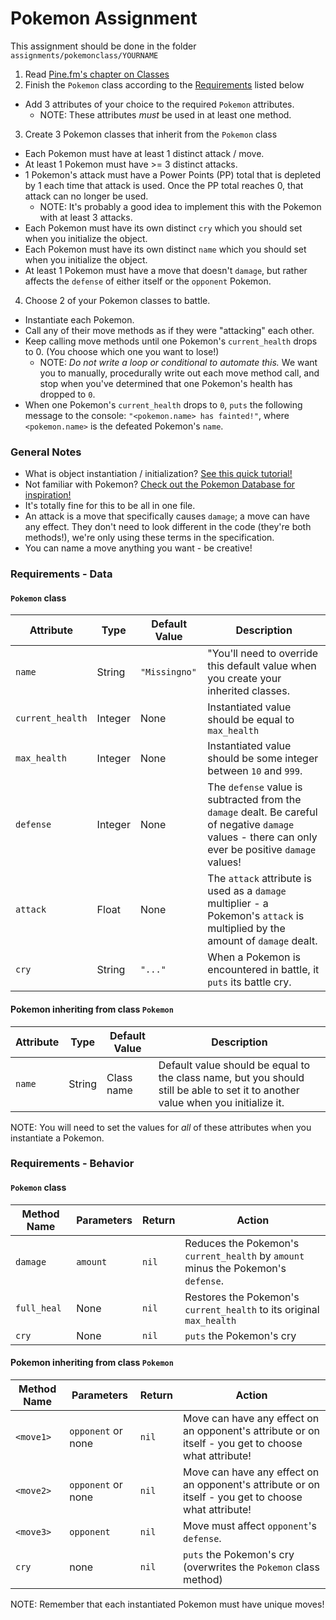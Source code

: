 Pokemon Assignment
==================


This assignment should be done in the folder `assignments/pokemonclass/YOURNAME`

1. Read [Pine.fm's chapter on Classes](http://pine.fm/LearnToProgram/?Chapter=09)
2. Finish the `Pokemon` class according to the [Requirements](#requirements---data) listed below
  - Add 3 attributes of your choice to the required `Pokemon` attributes.
    - NOTE: These attributes *must* be used in at least one method.
3. Create 3 Pokemon classes that inherit from the `Pokemon` class
  - Each Pokemon must have at least 1 distinct attack / move.
  - At least 1 Pokemon must have >= 3 distinct attacks.
  - 1 Pokemon's attack must have a Power Points (PP) total that is depleted by 1 each time that attack is used. Once the PP total reaches 0, that attack can no longer be used.
    - NOTE: It's probably a good idea to implement this with the Pokemon with at least 3 attacks.
  - Each Pokemon must have its own distinct `cry` which you should set when you initialize the object.
  - Each Pokemon must have its own distinct `name` which you should set when you initialize the object.
  - At least 1 Pokemon must have a move that doesn't `damage`, but rather affects the `defense` of either itself or the `opponent` Pokemon.
4. Choose 2 of your Pokemon classes to battle.
  - Instantiate each Pokemon.
  - Call any of their move methods as if they were "attacking" each other.
  - Keep calling move methods until one Pokemon's `current_health` drops to 0. (You choose which one you want to lose!)
    - NOTE: *Do not write a loop or conditional to automate this.* We want you to manually, procedurally write out each move method call, and stop when you've determined that one Pokemon's health has dropped to `0`.
  - When one Pokemon's `current_health` drops to `0`, `puts` the following message to the console: `"<pokemon.name> has fainted!"`, where `<pokemon.name>` is the defeated Pokemon's `name`.

### General Notes
  - What is object instantiation / initialization? [See this quick tutorial!](http://www.rubyist.net/~slagell/ruby/objinitialization.html)
  - Not familiar with Pokemon? [Check out the Pokemon Database for inspiration!](http://pokemondb.net/pokedex/game/firered-leafgreen)
  - It's totally fine for this to be all in one file.
  - An attack is a move that specifically causes `damage`; a move can have any effect. They don't need to look different in the code (they're both methods!), we're only using these terms in the specification.
  - You can name a move anything you want - be creative!


### Requirements - Data

#### `Pokemon` class


Attribute | Type | Default Value | Description
--- | --- | --- | ---
`name` | String | `"Missingno"` | "You'll need to override this default value when you create your inherited classes.
`current_health` | Integer | None | Instantiated value should be equal to `max_health`
`max_health` | Integer | None | Instantiated value should be some integer between `10` and `999`.
`defense` | Integer | None | The `defense` value is subtracted from the `damage` dealt. Be careful of negative `damage` values - there can only ever be positive `damage` values!
`attack` | Float | None | The `attack` attribute is used as a `damage` multiplier - a Pokemon's `attack` is multiplied by the amount of `damage` dealt.
`cry` | String | `"..."` | When a Pokemon is encountered in battle, it `puts` its battle cry.

#### Pokemon inheriting from class `Pokemon`

Attribute | Type | Default Value | Description
--- | --- | --- | ---
`name` | String | Class name | Default value should be equal to the class name, but you should still be able to set it to another value when you initialize it.

NOTE: You will need to set the values for *all* of these attributes when you instantiate a Pokemon.

### Requirements - Behavior
#### `Pokemon` class

Method Name | Parameters | Return | Action
--- | --- | --- | ---
`damage` | `amount` | `nil` | Reduces the Pokemon's `current_health` by `amount` minus the Pokemon's `defense`.
`full_heal` | None | `nil` | Restores the Pokemon's `current_health` to its original `max_health`
`cry` | None | `nil` | `puts` the Pokemon's cry

#### Pokemon inheriting from class `Pokemon`

Method Name | Parameters | Return | Action
--- | --- | --- | ---
`<move1>` | `opponent` or none | `nil` | Move can have any effect on an opponent's attribute or on itself - you get to choose what attribute!
`<move2>` | `opponent` or none | `nil` | Move can have any effect on an opponent's attribute or on itself - you get to choose what attribute!
`<move3>` | `opponent` | `nil` | Move must affect `opponent`'s `defense`.
`cry` | none | `nil` | `puts` the Pokemon's cry (overwrites the `Pokemon` class method)
NOTE: Remember that each instantiated Pokemon must have unique moves!
